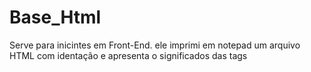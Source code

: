 # Base_Html
Serve para inicintes em Front-End. ele imprimi em notepad um arquivo HTML com identação e apresenta o  significados das tags
